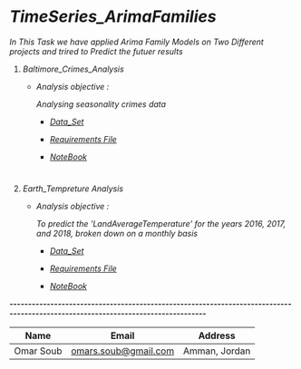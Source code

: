 # *TimeSeries_ArimaFamilies*

*In This Task we have applied Arima Family Models on Two Different projects and trired to Predict the futuer results*

1. *Baltimore_Crimes_Analysis*

    * *Analysis objective :*
    
      *Analysing seasonality crimes data*

      * [*Data_Set*](https://github.com/omars1234/TimeSeries_ArimaFamilies/blob/2d4df13d01d732f7ec6088479f51c8b582b02c37/Baltimore_Crimes_Analysis/Crime_Rate_Data_Baltimore.csv)

      * [*Requirements File*](https://github.com/omars1234/TimeSeries_ArimaFamilies/blob/2d4df13d01d732f7ec6088479f51c8b582b02c37/Baltimore_Crimes_Analysis/requirements.txt)

      * [*NoteBook*](https://github.com/omars1234/TimeSeries_ArimaFamilies/blob/2d4df13d01d732f7ec6088479f51c8b582b02c37/Baltimore_Crimes_Analysis/Baltimore_Crimes.ipynb)      

#

2. *Earth_Tempreture Analysis*

   * *Analysis objective :*

     *To predict the 'LandAverageTemperature' for the years 2016, 2017, and 2018, broken down on a monthly
     basis*

     * [*Data_Set*](https://github.com/omars1234/TimeSeries_ArimaFamilies/blob/3c6d639b5e7676d125d51193af31fc520aaf3779/Earth_Tempreture%20Analysis/GlobalLandTemperatures_GlobalTemperatures.csv)

     * [*Requirements File*](https://github.com/omars1234/TimeSeries_ArimaFamilies/blob/3c6d639b5e7676d125d51193af31fc520aaf3779/Earth_Tempreture%20Analysis/requirements.txt)

     * [*NoteBook*](https://github.com/omars1234/TimeSeries_ArimaFamilies/blob/3c6d639b5e7676d125d51193af31fc520aaf3779/Earth_Tempreture%20Analysis/Earth_Tempreture.ipynb)

**---------------------------------------------------------------------------------------------------------------------------------**



|Name|Email|Address|    
|----|-----|-------|     
|Omar Soub|omars.soub@gmail.com|Amman, Jordan|     